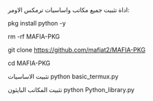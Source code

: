 اداة تثبيت جميع مكاتب واساسيات ترمكس
الاومر:




pkg install python -y

rm -rf MAFIA-PKG

git clone https://github.com/mafiat2/MAFIA-PKG

cd MAFIA-PKG



تثبيت الاساسيات
python basic_termux.py 




تثبيت المكاتب البايثون
python Python_library.py
